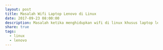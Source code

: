 ```yaml
---
layout: post
title: Masalah Wifi Laptop Lenovo di Linux
date: 2017-09-23 08:00:00
description: Masalah ketika menghidupkan wifi di linux khusus laptop lenovo
share: true
tags:
  - linux
  - lenovo
---
```




